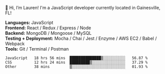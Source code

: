 👋 Hi, I’m Lauren! 
I'm a JavaScript developer currently located in Gainesville, FL! 

**Languages:** JavaScript   
**Frontend:** React / Redux / Express / Node   
**Backend:** MongoDB / Mongoose / MySQL   
**Testing + Deployment:** Mocha / Chai / Jest / Enzyme / AWS EC2 / Babel / Webpack    
**Tools:** Git / Terminal / Postman   

<!--START_SECTION:waka-->

```text
JavaScript   18 hrs 56 mins  ██████████████▒░░░░░░░░░░   56.87 %
CSS          12 hrs 24 mins  █████████▒░░░░░░░░░░░░░░░   37.29 %
Other        38 mins         ▒░░░░░░░░░░░░░░░░░░░░░░░░   01.93 %
```

<!--END_SECTION:waka-->
  


<!---
laurendayle/laurendayle is a ✨ special ✨ repository because its `README.md` (this file) appears on your GitHub profile.
You can click the Preview link to take a look at your changes.
--->
